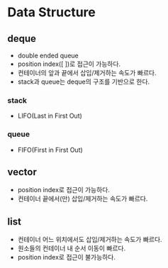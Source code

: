 # Data Structure

## deque
* double ended queue
* position index([ ])로 접근이 가능하다.
* 컨테이너의 앞과 끝에서 삽입/제거하는 속도가 빠르다.
* stack과 queue는 deque의 구조를 기반으로 한다.

### stack
* LIFO(Last in First Out)

### queue
* FIFO(First in First Out)

## vector
* position index로 접근이 가능하다.
* 컨테이너 끝에서(만) 삽입/제거하는 속도가 빠르다.

## list
* 컨테이너 어느 위치에서도 삽입/제거하는 속도가 빠르다.
* 원소들의 컨테이너 내 순서 이동이 빠르다.
* position index로 접근이 불가능하다.
